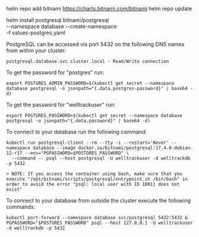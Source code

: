 helm repo add bitnami https://charts.bitnami.com/bitnami
helm repo update

helm install postgresql bitnami/postgresql \
  --namespace database --create-namespace \
  -f values-postgres.yaml

  PostgreSQL can be accessed via port 5432 on the following DNS names from within your cluster:

    postgresql.database.svc.cluster.local - Read/Write connection

To get the password for "postgres" run:

    export POSTGRES_ADMIN_PASSWORD=$(kubectl get secret --namespace database postgresql -o jsonpath="{.data.postgres-password}" | base64 -d)

To get the password for "welltrackuser" run:

    export POSTGRES_PASSWORD=$(kubectl get secret --namespace database postgresql -o jsonpath="{.data.password}" | base64 -d)

To connect to your database run the following command:

    kubectl run postgresql-client --rm --tty -i --restart='Never' --namespace database --image docker.io/bitnami/postgresql:17.4.0-debian-12-r17 --env="PGPASSWORD=$POSTGRES_PASSWORD" \
      --command -- psql --host postgresql -U welltrackuser -d welltrackdb -p 5432

    > NOTE: If you access the container using bash, make sure that you execute "/opt/bitnami/scripts/postgresql/entrypoint.sh /bin/bash" in order to avoid the error "psql: local user with ID 1001} does not exist"

To connect to your database from outside the cluster execute the following commands:

    kubectl port-forward --namespace database svc/postgresql 5432:5432 &
    PGPASSWORD="$POSTGRES_PASSWORD" psql --host 127.0.0.1 -U welltrackuser -d welltrackdb -p 5432